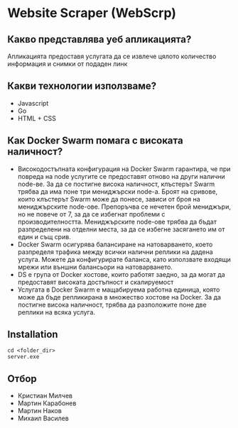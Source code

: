 # Website Scraper (WebScrp)

## Какво представлява уеб апликацията?
Апликацията предоставя услугата да се извлече цялото количество информация и снимки от подаден линк

## Какви технологии използваме?
* Javascript
* Go
* HTML + CSS

## Как Docker Swarm помага с високата наличност?
* Високодостъпната конфигурация на Docker Swarm гарантира, че при повреда на node услугите се предоставят отново на други налични node-ве. За да се постигне висока наличност, клъстерът Swarm трябва да има поне три мениджърски node-а. Броят на сривове, които клъстерът Swarm може да понесе, зависи от броя на мениджърските node-ове. Препоръчва се нечетен брой мениджъри, но не повече от 7, за да се избегнат проблеми с производителността. Мениджърските node-ове трябва да бъдат разпределени на отделни места, за да се избегне засягането им от един и същ срив.
* Docker Swarm осигурява балансиране на натоварването, което разпределя трафика между всички налични реплики на дадена услуга. Можете да конфигурирате баланса, като използвате входящи мрежи или външни балансьори на натоварването.
* DS е група от Docker хостове, които работят заедно, за да могат да предоставят високата достъпност и скалируемост
* Услугата в Docker Swarm е мащабируема работна единица, която може да бъде репликирана в множество хостове на Docker. За да постигне висока наличност, трябва да разположите поне две реплики на всяка услуга.


## Installation

```
cd <folder_dir>
server.exe
```


## Отбор
- Кристиан Милчев
- Мартин Карабонев
- Мартин Наков
- Михаил Василев
